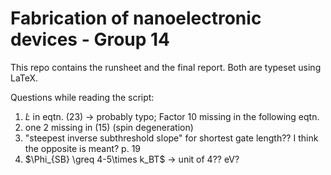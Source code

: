 # Fabrication of nanoelectronic devices - Group 14 

This repo contains the runsheet and the final report.
Both are typeset using LaTeX.

Questions while reading the script:
1. $`\dot L`$ in eqtn. (23) -> probably typo; Factor 10 missing in the following eqtn.
2. one 2 missing in (15) (spin degeneration)
3. "steepest  inverse  subthreshold  slope" for shortest gate length?? I think the opposite is meant? p. 19 
4. $`\Phi_{SB} \greq 4-5\times k_BT`$ -> unit of 4?? eV?